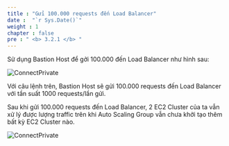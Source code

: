 ```yaml
---
title : "Gửi 100.000 requests đến Load Balancer"
date :  "`r Sys.Date()`" 
weight : 1
chapter : false
pre : " <b> 3.2.1 </b> "
---
```

Sử dụng Bastion Host để gởi 100.000 đến Load Balancer như hình sau:

![ConnectPrivate](/images/3.connect/3.2.1/0_Scaling.png)

Với câu lệnh trên, Bastion Host sẽ gửi 100.000 requests đến Load Balancer với tần suất 1000 requests/lần gửi.

Sau khi gửi 100.000 requests đến Load Balancer, 2 EC2 Cluster của ta vẫn xử lý được lượng traffic trên khi Auto Scaling Group vẫn chưa khởi tạo thêm bất kỳ EC2 Cluster nào.

![ConnectPrivate](/images/3.connect/3.2.1/1_Scaling.png)